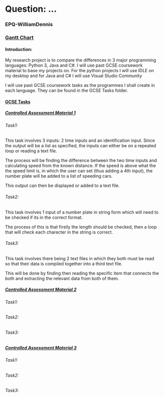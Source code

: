 # Question: ...
### EPQ-WilliamDennis
### [Gantt Chart](https://docs.google.com/spreadsheets/d/1--2cGY8hnuUD1YeF-Mha0ihXLcx8LqJEYpkNGNovKaA/edit?usp=sharing)
#### Introduction:
My research project is to compare the differences in 3 major programming languages: Python 3, Java and C#. I will use past GCSE coursework material to base my projects on. For the python projects I will use IDLE on my desktop and for Java and C# I will use Visual Studio Community

I will use past GCSE coursework tasks as the programmes I shall create in each language. They can be found in the GCSE Tasks folder. 

#### [GCSE Tasks](https://github.com/wd7512/EPQ-WilliamDennis/tree/master/GCSE%20Tasks)

##### [Controlled Assessment Material 1](https://github.com/wd7512/EPQ-WilliamDennis/blob/master/GCSE%20Tasks/A453CA1Jun15_104064.pdf) 

###### Task1:
This task involves 3 inputs: 2 time inputs and an identification input. Since the output will be a list as specified, the inputs can either be on a repeated loop or reading a text file.

The process will be finding the difference between the two time inputs and calculating speed from the known distance. If the speed is above what the the speed limit is, in which the user can set (thus adding a 4th input), the number plate will be added to a list of speeding cars.

This output can then be displayed or added to a text file.

###### Task2:
This task involves 1 input of a number plate in string form which will need to be checked if its in the correct format.

The process of this is that firstly the length should be checked, then a loop that will check each charecter in the string is correct.

###### Task3:
This task involves there being 2 text files in which they both must be read so that their data is compiled together into a third text file.

This will be done by finding then reading the specific item that connects the both and extracting the relevant data from both of them.

##### [Controlled Assessment Material 2](https://github.com/wd7512/EPQ-WilliamDennis/blob/master/GCSE%20Tasks/A453CA2Jun15_104065.pdf)

###### Task1:

###### Task2:

###### Task3:

##### [Controlled Assessment Material 3](https://github.com/wd7512/EPQ-WilliamDennis/blob/master/GCSE%20Tasks/A453CA3Jun15_104066.pdf)

###### Task1:

###### Task2:

###### Task3:
